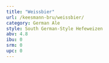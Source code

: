 ```yaml
---
title: "Weissbier"
url: /keesmann-bru/weissbier/
category: German Ale
style: South German-Style Hefeweizen
abv: 4.8
ibu: 0
srm: 0
upc: 0
---
```


